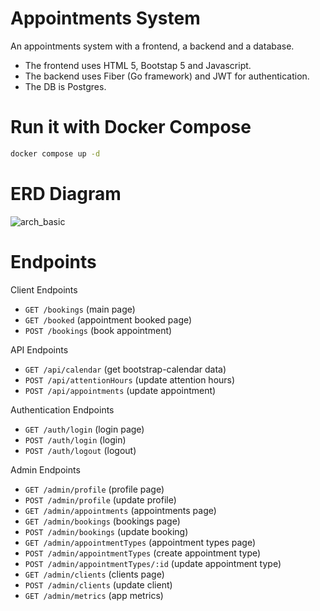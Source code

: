 # Appointments System

An appointments system with a frontend, a backend and a database.

- The frontend uses HTML 5, Bootstap 5 and Javascript.
- The backend uses Fiber (Go framework) and JWT for authentication.
- The DB is Postgres.

# Run it with Docker Compose

```bash
docker compose up -d
```

# ERD Diagram

![arch_basic](https://drive.google.com/uc?export=view&id=1E6kkXp-uOc_FyRFliFzuO0bEYyPjeKMj)

# Endpoints

Client Endpoints
- `GET /bookings` (main page)
- `GET /booked` (appointment booked page)
- `POST /bookings` (book appointment)

API Endpoints
- `GET /api/calendar` (get bootstrap-calendar data)
- `POST /api/attentionHours` (update attention hours)
- `POST /api/appointments` (update appointment)

Authentication Endpoints
- `GET /auth/login` (login page)
- `POST /auth/login` (login)
- `POST /auth/logout` (logout)

Admin Endpoints
- `GET /admin/profile` (profile page)
- `POST /admin/profile` (update profile)
- `GET /admin/appointments` (appointments page)
- `GET /admin/bookings` (bookings page)
- `POST /admin/bookings` (update booking)
- `GET /admin/appointmentTypes` (appointment types page)
- `POST /admin/appointmentTypes` (create appointment type)
- `POST /admin/appointmentTypes/:id` (update appointment type)
- `GET /admin/clients` (clients page)
- `POST /admin/clients` (update client)
- `GET /admin/metrics` (app metrics)